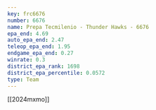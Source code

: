 ```yaml
---
key: frc6676
number: 6676
name: Prepa Tecmilenio - Thunder Hawks - 6676
epa_end: 4.69
auto_epa_end: 2.47
teleop_epa_end: 1.95
endgame_epa_end: 0.27
winrate: 0.3
district_epa_rank: 1698
district_epa_percentile: 0.0572
type: Team
---
```

[[2024mxmo]]
